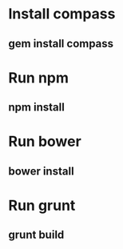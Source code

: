 
# Install compass
## gem install compass

# Run npm
## npm install

# Run bower
## bower install

# Run grunt
## grunt build
